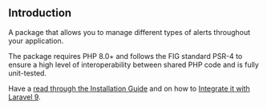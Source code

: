 ## Introduction

A package that allows you to manage different types of alerts throughout your application.

The package requires PHP 8.0+ and follows the FIG standard PSR-4 to ensure a high level of interoperability between shared PHP code and is fully unit-tested.

Have a [read through the Installation Guide](#installation) and on how to [Integrate it with Laravel 9](#laravel).
